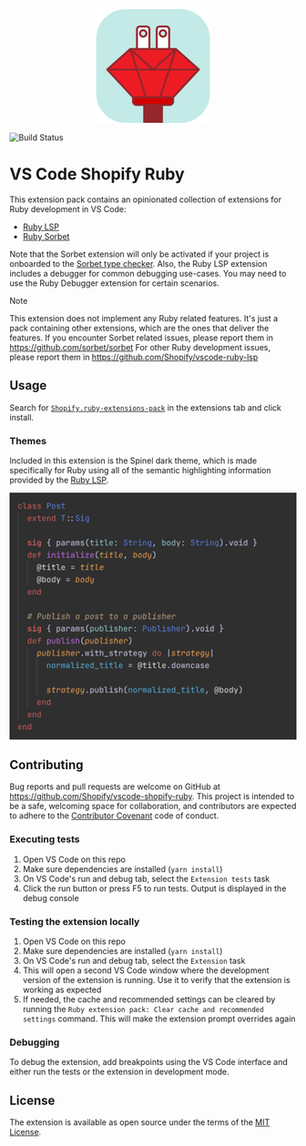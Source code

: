 <p align="center">
  <img alt="Ruby extensions pack logo" width="200" src="https://github.com/Shopify/vscode-shopify-ruby/raw/HEAD/icon.png" />
</p>

![Build Status](https://github.com/Shopify/vscode-shopify-ruby/workflows/CI/badge.svg)

# VS Code Shopify Ruby

This extension pack contains an opinionated collection of extensions for Ruby development in VS Code:

- [Ruby LSP](https://marketplace.visualstudio.com/items?itemName=Shopify.ruby-lsp)
- [Ruby Sorbet](https://marketplace.visualstudio.com/items?itemName=sorbet.sorbet-vscode-extension)

Note that the Sorbet extension will only be activated if your project is onboarded to the [Sorbet type checker](https://sorbet.org/). Also, the Ruby LSP extension includes a debugger for common debugging use-cases. You may need to use the Ruby Debugger extension for certain scenarios.

> [!NOTE]
> This extension does not implement any Ruby related features. It's just a pack containing other extensions, which are
> the ones that deliver the features.
> If you encounter Sorbet related issues, please report them in https://github.com/sorbet/sorbet
> For other Ruby development issues, please report them in https://github.com/Shopify/vscode-ruby-lsp

## Usage

Search for
[`Shopify.ruby-extensions-pack`](https://marketplace.visualstudio.com/items?itemName=Shopify.ruby-extensions-pack) in
the extensions tab and click install.

### Themes

Included in this extension is the Spinel dark theme, which is made specifically for Ruby using all of the semantic
highlighting information provided by the [Ruby LSP](https://github.com/Shopify/ruby-lsp).

<p align="center">
  <img alt="Example code highlighted with the Spinel theme" src="https://github.com/Shopify/vscode-shopify-ruby/raw/HEAD/extras/spinel.png" />
</p>

## Contributing

Bug reports and pull requests are welcome on GitHub at https://github.com/Shopify/vscode-shopify-ruby.
This project is intended to be a safe, welcoming space for collaboration, and contributors
are expected to adhere to the
[Contributor Covenant](https://github.com/Shopify/vscode-shopify-ruby/blob/main/CODE_OF_CONDUCT.md)
code of conduct.

### Executing tests

1. Open VS Code on this repo
2. Make sure dependencies are installed (`yarn install`)
3. On VS Code's run and debug tab, select the `Extension tests` task
4. Click the run button or press F5 to run tests. Output is displayed in the debug console

### Testing the extension locally

1. Open VS Code on this repo
2. Make sure dependencies are installed (`yarn install`)
3. On VS Code's run and debug tab, select the `Extension` task
4. This will open a second VS Code window where the development version of the extension is running. Use it to verify
   that the extension is working as expected
5. If needed, the cache and recommended settings can be cleared by running the
   `Ruby extension pack: Clear cache and recommended settings` command. This will make the extension prompt overrides again

### Debugging

To debug the extension, add breakpoints using the VS Code interface and either run the tests or the extension in
development mode.

## License

The extension is available as open source under the terms of the
[MIT License](https://github.com/Shopify/vscode-shopify-ruby/blob/main/LICENSE.txt).
